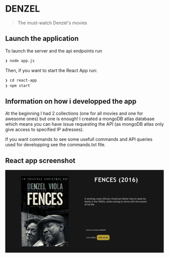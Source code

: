 # DENZEL

> The must-watch Denzel's movies


## Launch the application

To launch the server and the api endpoints run 

```sh
❯ node app.js
```

Then, if you want to start the React App run:

```sh
❯ cd react-app
❯ npm start 
```



## Information on how i developped the app

At the beginning I had 2 collections (one for all movies and one for awesome ones) but one is enough!
I created a mongoDB atlas database which means you can have issue requesting the API (as mongoDB atlas only give access to specified IP adresses).


If you want commands to see some usefull commands and API queries used for developping see the commands.txt file.


## React app screenshot


![my_react_app](./img/my_react_app.png)


